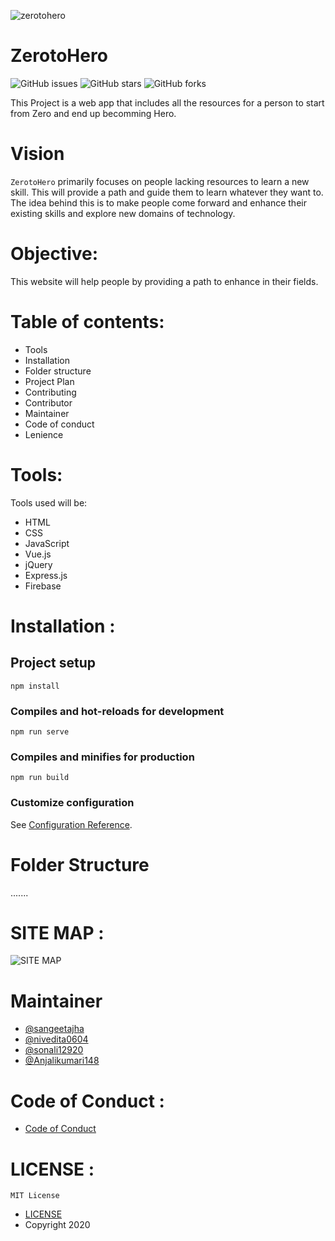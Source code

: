 ![zerotohero](https://user-images.githubusercontent.com/55687908/95308377-73c84f00-08a7-11eb-850a-4758c399a131.PNG)
# ZerotoHero 
![GitHub issues](https://img.shields.io/github/issues/dscigdtuw/ZerotoHero)
![GitHub stars](https://img.shields.io/github/stars/dscigdtuw/ZerotoHero)
![GitHub forks](https://img.shields.io/github/forks/dscigdtuw/ZerotoHero)

This Project is a web app that includes all the resources for a person to start from Zero and end up becomming Hero. 

# Vision
`ZerotoHero` primarily focuses on people lacking resources to learn a new skill. This will provide a path and guide them to learn whatever they want to.
The idea behind this is to make people come forward and enhance their existing skills and explore new domains of technology.

# Objective:
This website will help people by providing a path to enhance in their fields.

# Table of contents:

*	Tools
*	Installation
*	Folder structure
*	Project Plan 
*	Contributing 
*	Contributor
*	Maintainer
* Code of conduct 
*	Lenience

# Tools:

Tools used will be:
* HTML
* CSS
* JavaScript
* Vue.js
* jQuery
* Express.js
* Firebase


# Installation :
## Project setup
```
npm install
```

### Compiles and hot-reloads for development
```
npm run serve
```

### Compiles and minifies for production
```
npm run build
```

### Customize configuration
See [Configuration Reference](https://cli.vuejs.org/config/).

# Folder Structure
.......

# SITE MAP :
![SITE MAP](https://user-images.githubusercontent.com/54851166/95301614-72465900-089e-11eb-8649-4761e0c525d4.png)

# Maintainer
* [@sangeetajha](https://github.com/nehasangeetajha)
* [@nivedita0604](https://github.com/nivedita0604)
* [@sonali12920](https://github.com/Sonali12920)
* [@Anjalikumari148](https://github.com/Anjalikumari148)
# Code of Conduct :
* [Code of Conduct](https://github.com/dscigdtuw/ZerotoHero/blob/master/CODE_OF_CONDUCT.md)

# LICENSE :
`MIT License`

* [LICENSE](https://github.com/dscigdtuw/ZerotoHero/blob/master/LICENSE)
* Copyright 2020 
